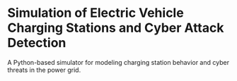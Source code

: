# Simulation of Electric Vehicle Charging Stations and Cyber Attack Detection
A Python-based simulator for modeling charging station behavior and cyber threats in the power grid.
